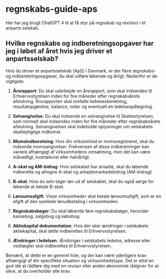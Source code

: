 # regnskabs-guide-aps

Her har jeg brugt ChatGPT 4 til at få styr på regnskab og revision i et anparts selskab.

## Hvilke regnskabs og indberetningsopgaver har jeg i løbet af året hvis jeg driver et anpartsselskab?

Hvis du driver et anpartsselskab (ApS) i Danmark, er der flere regnskabs- og indberetningsopgaver, du skal udføre løbende og årligt. Nedenfor er de vigtigste:

1. **Årsrapport**: Du skal udarbejde en årsrapport, som skal indsendes til Erhvervsstyrelsen inden for fire måneder efter regnskabsårets afslutning. Årsrapporten skal omfatte ledelsesberetning, resultatopgørelse, balance, noter og eventuelt en ledelsespåtegning. 

2. **Selvangivelse**: Du skal indsende en selvangivelse til Skattestyrelsen, som normalt skal indsendes inden for fire måneder efter regnskabsårets afslutning. Selvangivelsen skal indeholde oplysninger om selskabets skattepligtige indkomst.

3. **Momsindberetning**: Hvis din virksomhed er momsregistreret, skal du indsende momsangivelser. Frekvensen af disse indberetninger kan variere afhængigt af virksomhedens omsætning, men det kan være månedligt, kvartalsvist eller halvårligt.

4. **A-skat og AM-bidrag**: Hvis selskabet har ansatte, skal du løbende indberette og afregne A-skat og arbejdsmarkedsbidrag (AM-bidrag).

5. **B-skat**: Hvis du selv tager løn ud af selskabet, skal du også sørge for løbende at betale B-skat.

6. **Lønsumsafgift**: Visse virksomheder skal betale lønsumsafgift, som er en afgift af den samlede lønudbetaling i virksomheden.

7. **Regnskabsbøger**: Du skal løbende føre regnskabsbøger, herunder kassebog, salgsbog og købsbog.

8. **Aktiekapital dokumentation**: Hvis der sker ændringer i selskabets aktiekapital, skal dette indberettes til Erhvervsstyrelsen.

9. **Ændringer i ledelsen**: Ændringer i selskabets ledelse, adresse eller vedtægter skal indberettes til Erhvervsstyrelsen.

Bemærk, at dette er en generel liste, og der kan være yderligere krav afhængigt af din specifikke situation og virksomhedstype. Det er altid en god idé at rådføre dig med en revisor eller anden økonomisk rådgiver for at sikre, at du overholder alle krav.
